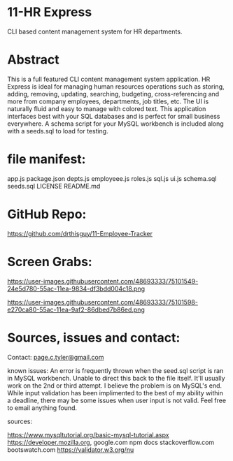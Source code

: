# 11-HR Express
CLI based content management system for HR departments.

# Abstract

This is a full featured CLI content management system application. HR Express is ideal for managing human resources operations such as storing, adding, removing, updating, searching, budgeting, cross-referencing and more from company employees, departments, job titles, etc. The UI is naturally fluid and easy to manage with colored text. This application interfaces best with your SQL databases and is perfect for small business everywhere. A schema script for your MySQL workbench is included along with a seeds.sql to load for testing.

# file manifest:

app.js
package.json
depts.js
employeee.js
roles.js
sql.js
ui.js
schema.sql
seeds.sql
LICENSE 
README.md 



# GitHub Repo:

https://github.com/drthisguy/11-Employee-Tracker


# Screen Grabs:
https://user-images.githubusercontent.com/48693333/75101549-24e5d780-55ac-11ea-9834-df3bdd004c18.png

https://user-images.githubusercontent.com/48693333/75101598-e270ca80-55ac-11ea-9af2-86dbed7b86ed.png

# Sources, issues and contact:

Contact: page.c.tyler@gmail.com

known issues:
An error is frequently thrown when the seed.sql script is ran in MySQL workbench.  Unable to direct this back to the file itself. It'll usually work on the 2nd or third attempt. I believe the problem is on MySQL's end.  
While input validation has been implimented to the best of my ability within a deadline, there may be some issues when user input is not valid.  Feel free to email anything found. 

sources:

https://www.mysqltutorial.org/basic-mysql-tutorial.aspx
https://developer.mozilla.org, 
google.com 
npm docs
stackoverflow.com
bootswatch.com
https://validator.w3.org/nu


